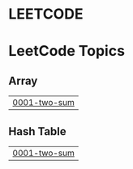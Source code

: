 # LEETCODE
<!---LeetCode Topics Start-->
# LeetCode Topics
## Array
|  |
| ------- |
| [0001-two-sum](https://github.com/pravalikakilari18/LEETCODE/tree/master/0001-two-sum) |
## Hash Table
|  |
| ------- |
| [0001-two-sum](https://github.com/pravalikakilari18/LEETCODE/tree/master/0001-two-sum) |
<!---LeetCode Topics End-->